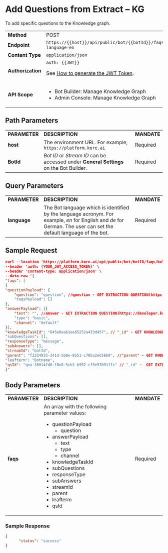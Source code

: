 
# Add Questions from Extract – KG

To add specific questions to the Knowledge graph.


<table>
  <tr>
   <td><strong>Method</strong>
   </td>
   <td>POST
   </td>
  </tr>
  <tr>
   <td><strong>Endpoint</strong>
   </td>
   <td><code>https://{{host}}/api/public/bot/{{botId}}/faqs/bulk?language=en</code>
   </td>
  </tr>
  <tr>
   <td><strong>Content Type</strong>
   </td>
   <td><code>application/json</code>
   </td>
  </tr>
  <tr>
   <td><strong>Authorization</strong>
   </td>
   <td><code>auth: {{JWT}}</code>
<p>
See <a href="../api-introduction/#generating-the-jwt-token">How to generate the JWT Token</a>.
   </td>
  </tr>
  <tr>
   <td><strong>API Scope</strong>
   </td>
   <td>
<ul>

<li>Bot Builder: Manage Knowledge Graph

<li>Admin Console: Manage Knowledge Graph
</li>
</ul>
   </td>
  </tr>
</table>


 


## Path Parameters


<table>
  <tr>
   <td><strong>PARAMETER</strong>
   </td>
   <td><strong>DESCRIPTION</strong>
   </td>
   <td><strong>MANDATE</strong>
   </td>
  </tr>
  <tr>
   <td><strong>host</strong>
   </td>
   <td>The environment URL. For example, <code>https://platform.kore.ai</code>
   </td>
   <td>Required
   </td>
  </tr>
  <tr>
   <td><strong>BotId</strong>
   </td>
   <td><em>Bot ID</em> or <em>Stream ID</em> can be accessed under <strong>General Settings</strong> on the Bot Builder.
   </td>
   <td>Required
   </td>
  </tr>
</table>


 


## Query Parameters


<table>
  <tr>
   <td><strong>PARAMETER</strong>
   </td>
   <td><strong>DESCRIPTION</strong>
   </td>
   <td><strong>MANDATE</strong>
   </td>
  </tr>
  <tr>
   <td><strong>language</strong>
   </td>
   <td>The Bot language which is identified by the language acronym. For example, <em>en</em> for English and <em>de</em> for German. The user can set the default language of the bot.
   </td>
   <td>Required
   </td>
  </tr>
</table>


 


## Sample Request


```json
curl --location 'https://platform.kore.ai/api/public/bot/botID/faqs/bulk?language=en' \
--header 'auth: {YOUR_JWT_ACCESS_TOKEN}' \
--header 'content-type: application/json' \
--data-raw '{
"faqs": [
{
"questionPayload": {
    "question": "question", //question - GET EXTRACTION QUESTION(https://developer.kore.ai/docs/bots/api-guide/get-extraction-questions-kg/)
    "tagsPayload": []
},
"answerPayload": [{
    "text": "", //answer - GET EXTRACTION QUESTION(https://developer.kore.ai/docs/bots/api-guide/get-extraction-questions-kg/)
    "type": "basic",
    "channel": "default"
}],
"knowledgeTaskId": "645e0aab1ee65252a433d457", // "_id" - GET KNOWLEDGE TASKS(https: //developer.kore.ai/docs/bots/api-guide/get-knowledgetasks-kg/)
"subQuestions": [],
"responseType": "message",
"subAnswers": [],
"streamId": "botId",
"parent": "f1324935-341d-5b0e-8551-c705a2eb58b9", //"parent" - GET KNOWLEDGE TASKS(https: //developer.kore.ai/docs/bots/api-guide/get-knowledgetasks-kg/)
"leafterm": "Botname", 
"qsId": "qna-f6014fd0-f8e8-5cb1-b952-cf9e57091ffc" // "_id" -  GET EXTRACTION QUESTION(https://developer.kore.ai/docs/bots/api-guide/get-extraction-questions-kg/)
}'
```

## Body Parameters


<table>
  <tr>
   <td><strong>PARAMETER</strong>
   </td>
   <td><strong>DESCRIPTION</strong>
   </td>
   <td><strong>MANDATE</strong>
   </td>
  </tr>
  <tr>
   <td><strong>faqs</strong>
   </td>
   <td>An array with the following parameter values:
<ul>

<li>questionPayload 
<ul>
 
<li>question
</li> 
</ul>

<li>answerPayload 
<ul>
 
<li>text
 
<li>type
 
<li>channel
</li> 
</ul>

<li>knowledgeTaskId

<li>subQuestions

<li>responseType

<li>subAnswers

<li>streamId

<li>parent

<li>leafterm

<li>qsId
</li>
</ul>
   </td>
   <td>Required
   </td>
  </tr>
</table>



### Sample Response


```json
{ 
      "status": "success"
}
